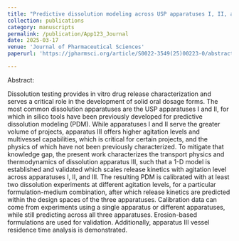 ```yaml
---
title: "Predictive dissolution modeling across USP apparatuses I, II, and III"
collection: publications
category: manuscripts
permalink: /publication/App123_Journal
date: 2025-03-17
venue: 'Journal of Pharmaceutical Sciences'
paperurl: 'https://jpharmsci.org/article/S0022-3549(25)00223-0/abstract'

---
```


Abstract:

Dissolution testing provides in vitro drug release characterization and serves a critical role in the development of solid oral dosage forms. The most common dissolution apparatuses are the USP apparatuses I and II, for which in silico tools have been previously developed for predictive dissolution modeling (PDM). While apparatuses I and II serve the greater volume of projects, apparatus III offers higher agitation levels and multivessel capabilities, which is critical for certain projects, and the physics of which have not been previously characterized. To mitigate that knowledge gap, the present work characterizes the transport physics and thermodynamics of dissolution apparatus III, such that a 1-D model is established and validated which scales release kinetics with agitation level across apparatuses I, II, and III. The resulting PDM is calibrated with at least two dissolution experiments at different agitation levels, for a particular formulation-medium combination, after which release kinetics are predicted within the design spaces of the three apparatuses. Calibration data can come from experiments using a single apparatus or different apparatuses, while still predicting across all three apparatuses. Erosion-based formulations are used for validation. Additionally, apparatus III vessel residence time analysis is demonstrated.



<!-- excerpt: 'This paper is about the number 2. The number 3 is left for future work.' -->
<!-- slidesurl: 'http://academicpages.github.io/files/slides2.pdf' -->
<!-- citation: 'Your Name, You. (2010). &quot;Paper Title Number 2.&quot; <i>Journal 1</i>. 1(2).' -->
